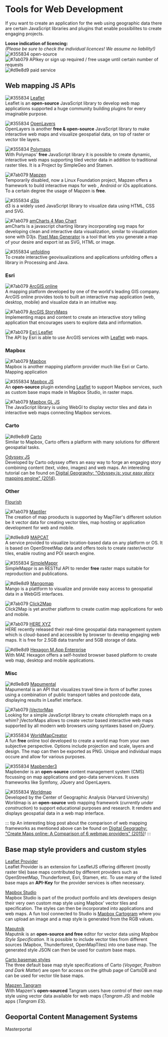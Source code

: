 # Tools for Web Development
If you want to create an application for the web using geographic data there are certain JavaScript libraries and plugins that enable possibilites to create engaging projects. 

__Loose indication of licencing:__  
_(Please be sure to check the individual licences! We assume no liability!)_  
![#355834](https://placehold.it/12/355834/000000?text=+) open-source  
![#7ab079](https://placehold.it/12/7ab079/000000?text=+) APIkey or sign up required / free usage until certain number of requests  
![#d9e8d9](https://placehold.it/12/d9e8d9/000000?text=+) paid service 


## Web mapping JS APIs 

![#355834](https://placehold.it/12/355834/000000?text=+) [Leaflet](https://leafletjs.com/)   
Leaflet is an **open-source** JavaScript library to develop web map applications supported a huge community building plugins for every imaginable purpose. 

![#355834](https://placehold.it/12/355834/000000?text=+) [OpenLayers](https://openlayers.org/)  
OpenLayers is another **free  & open-source** JavaScript library to make interactive web maps and visualize geospatial data, on top of raster or vector tile layers. 

![#355834](https://placehold.it/12/355834/000000?text=+) [Polymaps](http://polymaps.org/)  
With Polymaps' **free** JavaScript library it is possible to create dynamic, interactive web maps supporting tiled vector data in addition to traditional raster tiles. It is a Project by SimpleGeo and Stamen. 

![#7ab079](https://placehold.it/12/7ab079/000000?text=+) [Mapzen](https://www.mapzen.com/)  
Temporarily disabled, now a Linux Foundation project, Mapzen offers a framework to build interactive maps for web , Android or iOs applications. To a certain degree the usage of Mapzen is **free**.

![#355834](https://placehold.it/12/355834/000000?text=+) [d3js](https://d3js.org/)  
d3 is a widely used JavaScript library to visualize data using HTML, CSS and SVG. 

![#7ab079](https://placehold.it/12/7ab079/000000?text=+) [amCharts 4 Map Chart](https://www.amcharts.com/javascript-maps/)   
amCharts is a javascript charting library incorporating svg maps for developing clean and interactive data visualization, similar to visualization sone with D3js. [Pixel Map Generator](http://pixelmap.amcharts.com/) is a tool that lets you generate a map of your desire and export ist as SVG, HTML or image.

![#355834](https://placehold.it/12/355834/000000?text=+) [unfolding](http://unfoldingmaps.org/)  
To create interactive geovisualizations and applications unfolding offers a library in Processing and Java. 

### Esri

![#7ab079](https://placehold.it/12/7ab079/000000?text=+) [ArcGIS online](https://www.esri.com/en-us/arcgis/products/arcgis-online/overview)  
A mapping platform developed by one of the world's leading GIS company. ArcGIS online provides tools to built an interactive map application (web, desktop, mobile) and visualize data in an intuitive way. 

![#7ab079](https://placehold.it/12/7ab079/000000?text=+) [ArcGIS StoryMaps](https://www.esri.com/en-us/arcgis/products/arcgis-storymaps/overview)  
Implementing maps and content to create an interactive story telling application that encourages users to explore data and information. 

![#7ab079](https://placehold.it/12/7ab079/000000?text=+) [Esri Leaflet](https://esri.github.io/esri-leaflet/)  
The API by Esri is able to use ArcGIS services with [Leaflet](https://leafletjs.com/) web maps. 

### Mapbox

![#7ab079](https://placehold.it/12/7ab079/000000?text=+) [Mapbox](https://www.mapbox.com/)  
Mapbox is another mapping platform provider much like Esri or Carto. Mapping application 

![#355834](https://placehold.it/12/355834/000000?text=+)  [Mapbox JS](https://github.com/mapbox/mapbox.js/)  
An **open-source** plugin extending [Leaflet](https://leafletjs.com/) to support Mapbox services, such as custom base maps made in Mapbox Studio, in raster maps.

![#7ab079](https://placehold.it/12/7ab079/000000?text=+) [Mapbox GL JS](https://docs.mapbox.com/mapbox-gl-js/api/)  
The JavaScript library is using WebGl to display vector tiles and data in interactive web maps connecting Mapbox services. 

### Carto

![#d9e8d9](https://placehold.it/12/d9e8d9/000000?text=+) [Carto](https://carto.com/)  
Similar to Mapbox, Carto offers a platform with many solutions for different geospatial tasks. 

[Odyssey JS](https://cartodb.github.io/odyssey.js/)  
Developed by Carto odyssey offers an easy way to forge an engaging story combining content (text, video, images) and web maps. An interesting tutorial can be found on [Digital Geography: "Odyssey.js: your easy story mapping engine" (2014)](http://www.digital-geography.com/odyssey-js-easy-story-mapping-engine/). 

### Other
[Flourish](https://flourish.studio/)


![#7ab079](https://placehold.it/12/7ab079/000000?text=+) [Maptiler](https://www.maptiler.com/)  
The creation of map prooducts is supported by MapTiler's different solution be it vector data for creating vector tiles, map hosting or application development for web and mobile. 

![#d9e8d9](https://placehold.it/12/d9e8d9/000000?text=+) [MAPCAT](https://www.mapcat.com/)  
A service provided to visualize location-based data on any platform or OS. It is based on OpenStreetMap data and offers tools to create raster/vector tiles, enable routing and POI search engine.

![#355834](https://placehold.it/12/355834/000000?text=+) [SimpleMappr](https://www.simplemappr.net/)  
SimpleMappr is an RESTful API to render **free** raster maps suitable for reproduction and publications. 

![#d9e8d9](https://placehold.it/12/d9e8d9/000000?text=+) [Mangomap](https://mangomap.com/)  
Mango is a plattform to visualize and provide easy access to geospatial data in a WebGIS interfaces. 

![#7ab079](https://placehold.it/12/7ab079/000000?text=+) [Click2Map](https://www.click2map.com/)  
Click2Map is yet another platform to create custim map applications for web and mobile. 

![#7ab079](https://placehold.it/12/7ab079/000000?text=+) [HERE XYZ](https://explore.xyz.here.com/)  
HERE recently released their real-time geospatial data management system which is cloud-based and accessible by browser to develop engaging web maps. It is free for 2.5GB data transfer and 5GB storage of data. 

![#d9e8d9](https://placehold.it/12/d9e8d9/000000?text=+) [Hexagon M.App Enterprise](https://www.hexagongeospatial.com/products/smart-mapp/mapp-enterprise)  
With MAE Hexagon offers a self-hosted browser based platform to create web map, desktop and mobile applications.

### Misc

![#d9e8d9](https://placehold.it/12/d9e8d9/000000?text=+) [Mapumental](https://mapumental.com/)  
Mapumental is an API that visualizes travel time in form of buffer zones using a combination of public transport tables and postcode data, displaying results in Leaflet interface. 

![#7ab079](https://placehold.it/12/7ab079/000000?text=+) [jVectorMap](http://jvectormap.com/)  
Looking for a simple JavaScript library to create chloropleth maps on a whim? jVectorMaps allows to create vector based interactive web maps supported by all modern web browsers using syntaxes based on jQuery.

![#355834](https://placehold.it/12/355834/000000?text=+) [WorldMapCreator](http://worldmapcreator.com/#!/home)  
A fun **free** online tool developed to create a world map from your own subjective perspective. Options include projection and scale, layers and design. The map can then be exported as PNG. Unique and individual maps occure and allow for various purposes. 

![#355834](https://placehold.it/12/355834/000000?text=+) [Mapbender3](https://mapbender3.org/)  
Mapbender is an **open-source** content management system (CMS) focussing on map applications and geo-data servervices. It uses frameworks like Symfony, JQuery and OpenLayers. 

![#355834](https://placehold.it/12/355834/000000?text=+) [Worldmap](https://worldmap.harvard.edu/)  
Developed by the Center of Geographic Analysis (Harvard University) Worldmap is an **open-source** web mapping framework (_currently under construction_) to support educational purposes and research. It renders and displays geospatial data in a web map interface. 



::: tip
An interesting blog post about the comparison of web mapping frameworks as mentioned above can be found on [Digital Geography: "Create Maps online: A Comparison of 6 webmap providers" (2015)](http://www.digital-geography.com/create-maps-online-a-comparison-webmap-providers/)!
:::




## Base map style providers and custom styles

[Leaflet Provider](https://leaflet-extras.github.io/leaflet-providers/preview/)  
Leaflet Provider is an extension for LeafletJS offering different (mostly raster tile) base maps contributed by different providers such as OpenStreetMap, Thunderforest, Esri, Stamen, etc. To use many of the listed base maps an **API-Key** for the provider services is often necessary.

[Mapbox Studio](https://www.mapbox.com/mapbox-studio/)  
Mapbox Studio is part of the product portfolio and lets developers design their very own custom map style using Mapbox' vector tiles and specification. The styles can then be incorporated into applications and web maps. A fun tool connected to Studio is [Mapbox Cartogram](https://apps.mapbox.com/cartogram/#13.01/40.7251/-74.0051) where you can upload an image and a map style is generated from the RGB values. 

[Maputnik](https://maputnik.github.io/editor/#0.85/0/0)  
Maputnik is an **open-source and free** editor for vector data using _Mapbox Style Specification_. It is possible to include vector tiles from different sources (Mapbox, Thunderforest, OpenMapTiles) into one base map. The generated style JSON can then be used for custom base maps. 

[Carto basemap styles](https://github.com/CartoDB/basemap-styles)  
The three default base map style specifications of Carto (_Voyager, Positron and Dark Matter_) are open for access on the github page of CartoDB and can be used for vector tile base maps. 

[Mapzen Tangram](https://www.mapzen.com/products/tangram/)  
With Mapzen's **open-sourced** Tangram users have control of their own map style using vector data available for web maps (_Tangram JS_) and mobile apps (_Tangram ES_). 

## Geoportal Content Management Systems 

Masterportal 
